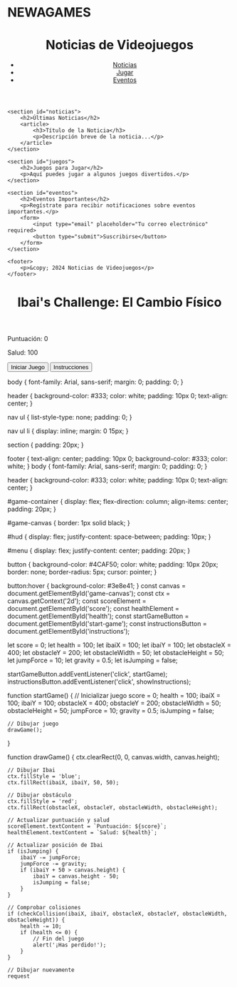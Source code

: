 # NEWAGAMES
<!DOCTYPE html>
<html lang="es">
<head>
    <meta charset="UTF-8">
    <meta name="viewport" content="width=device-width, initial-scale=1.0">
    <title>Noticias de Videojuegos</title>
    <link rel="stylesheet" href="styles.css">
</head>
<body>
    <header>
        <h1>Noticias de Videojuegos</h1>
        <nav>
            <ul>
                <li><a href="#noticias">Noticias</a></li>
                <li><a href="#juegos">Jugar</a></li>
                <li><a href="#eventos">Eventos</a></li>
            </ul>
        </nav>
    </header>

    <section id="noticias">
        <h2>Últimas Noticias</h2>
        <article>
            <h3>Título de la Noticia</h3>
            <p>Descripción breve de la noticia...</p>
        </article>
    </section>

    <section id="juegos">
        <h2>Juegos para Jugar</h2>
        <p>Aquí puedes jugar a algunos juegos divertidos.</p>
    </section>

    <section id="eventos">
        <h2>Eventos Importantes</h2>
        <p>Regístrate para recibir notificaciones sobre eventos importantes.</p>
        <form>
            <input type="email" placeholder="Tu correo electrónico" required>
            <button type="submit">Suscribirse</button>
        </form>
    </section>

    <footer>
        <p>&copy; 2024 Noticias de Videojuegos</p>
    </footer>
</body>
</html>
<!DOCTYPE html>
<html lang="es">
<head>
    <meta charset="UTF-8">
    <meta name="viewport" content="width=device-width, initial-scale=1.0">
    <title>Ibai's Challenge: El Cambio Físico</title>
    <link rel="stylesheet" href="styles.css">
</head>
<body>
    <header>
        <h1>Ibai's Challenge: El Cambio Físico</h1>
    </header>
    <main>
        <section id="game-container">
            <canvas id="game-canvas" width="800" height="600"></canvas>
            <div id="hud">
                <p id="score">Puntuación: 0</p>
                <p id="health">Salud: 100</p>
            </div>
        </section>
        <section id="menu">
            <button id="start-game">Iniciar Juego</button>
            <button id="instructions">Instrucciones</button>
        </section>
    </main>
    <script src="script.js"></script>
</body>
</html>

body {
    font-family: Arial, sans-serif;
    margin: 0;
    padding: 0;
}

header {
    background-color: #333;
    color: white;
    padding: 10px 0;
    text-align: center;
}

nav ul {
    list-style-type: none;
    padding: 0;
}

nav ul li {
    display: inline;
    margin: 0 15px;
}

section {
    padding: 20px;
}

footer {
    text-align: center;
    padding: 10px 0;
    background-color: #333;
    color: white;
}
body {
    font-family: Arial, sans-serif;
    margin: 0;
    padding: 0;
}

header {
    background-color: #333;
    color: white;
    padding: 10px 0;
    text-align: center;
}

#game-container {
    display: flex;
    flex-direction: column;
    align-items: center;
    padding: 20px;
}

#game-canvas {
    border: 1px solid black;
}

#hud {
    display: flex;
    justify-content: space-between;
    padding: 10px;
}

#menu {
    display: flex;
    justify-content: center;
    padding: 20px;
}

button {
    background-color: #4CAF50;
    color: white;
    padding: 10px 20px;
    border: none;
    border-radius: 5px;
    cursor: pointer;
}

button:hover {
    background-color: #3e8e41;
}
const canvas = document.getElementById('game-canvas');
const ctx = canvas.getContext('2d');
const scoreElement = document.getElementById('score');
const healthElement = document.getElementById('health');
const startGameButton = document.getElementById('start-game');
const instructionsButton = document.getElementById('instructions');

let score = 0;
let health = 100;
let ibaiX = 100;
let ibaiY = 100;
let obstacleX = 400;
let obstacleY = 200;
let obstacleWidth = 50;
let obstacleHeight = 50;
let jumpForce = 10;
let gravity = 0.5;
let isJumping = false;

startGameButton.addEventListener('click', startGame);
instructionsButton.addEventListener('click', showInstructions);

function startGame() {
    // Inicializar juego
    score = 0;
    health = 100;
    ibaiX = 100;
    ibaiY = 100;
    obstacleX = 400;
    obstacleY = 200;
    obstacleWidth = 50;
    obstacleHeight = 50;
    jumpForce = 10;
    gravity = 0.5;
    isJumping = false;

    // Dibujar juego
    drawGame();
}

function drawGame() {
    ctx.clearRect(0, 0, canvas.width, canvas.height);

    // Dibujar Ibai
    ctx.fillStyle = 'blue';
    ctx.fillRect(ibaiX, ibaiY, 50, 50);

    // Dibujar obstáculo
    ctx.fillStyle = 'red';
    ctx.fillRect(obstacleX, obstacleY, obstacleWidth, obstacleHeight);

    // Actualizar puntuación y salud
    scoreElement.textContent = `Puntuación: ${score}`;
    healthElement.textContent = `Salud: ${health}`;

    // Actualizar posición de Ibai
    if (isJumping) {
        ibaiY -= jumpForce;
        jumpForce -= gravity;
        if (ibaiY + 50 > canvas.height) {
            ibaiY = canvas.height - 50;
            isJumping = false;
        }
    }

    // Comprobar colisiones
    if (checkCollision(ibaiX, ibaiY, obstacleX, obstacleY, obstacleWidth, obstacleHeight)) {
        health -= 10;
        if (health <= 0) {
            // Fin del juego
            alert('¡Has perdido!');
        }
    }

    // Dibujar nuevamente
    request

